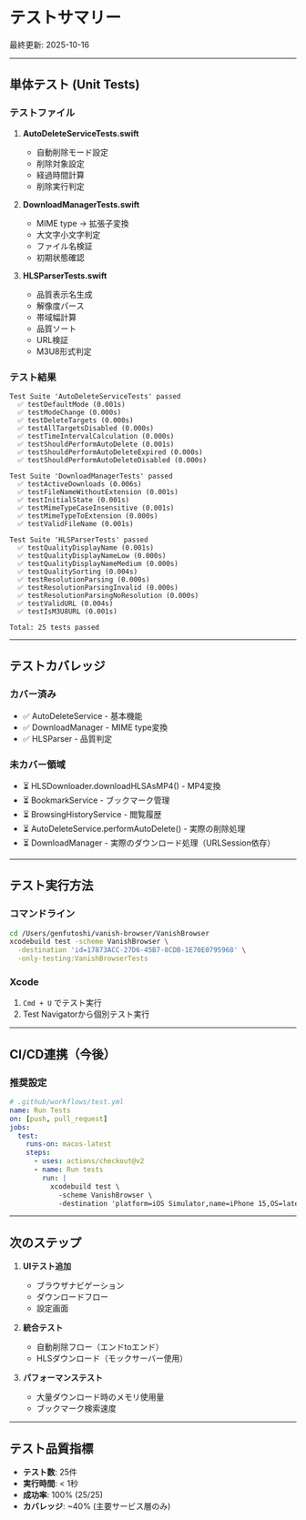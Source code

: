 # テストサマリー

最終更新: 2025-10-16

---

## 単体テスト (Unit Tests)

### テストファイル

1. **AutoDeleteServiceTests.swift**
   - 自動削除モード設定
   - 削除対象設定
   - 経過時間計算
   - 削除実行判定

2. **DownloadManagerTests.swift**
   - MIME type → 拡張子変換
   - 大文字小文字判定
   - ファイル名検証
   - 初期状態確認

3. **HLSParserTests.swift**
   - 品質表示名生成
   - 解像度パース
   - 帯域幅計算
   - 品質ソート
   - URL検証
   - M3U8形式判定

### テスト結果

```
Test Suite 'AutoDeleteServiceTests' passed
  ✅ testDefaultMode (0.001s)
  ✅ testModeChange (0.000s)
  ✅ testDeleteTargets (0.000s)
  ✅ testAllTargetsDisabled (0.000s)
  ✅ testTimeIntervalCalculation (0.000s)
  ✅ testShouldPerformAutoDelete (0.001s)
  ✅ testShouldPerformAutoDeleteExpired (0.000s)
  ✅ testShouldPerformAutoDeleteDisabled (0.000s)

Test Suite 'DownloadManagerTests' passed
  ✅ testActiveDownloads (0.006s)
  ✅ testFileNameWithoutExtension (0.001s)
  ✅ testInitialState (0.001s)
  ✅ testMimeTypeCaseInsensitive (0.001s)
  ✅ testMimeTypeToExtension (0.000s)
  ✅ testValidFileName (0.001s)

Test Suite 'HLSParserTests' passed
  ✅ testQualityDisplayName (0.001s)
  ✅ testQualityDisplayNameLow (0.000s)
  ✅ testQualityDisplayNameMedium (0.000s)
  ✅ testQualitySorting (0.004s)
  ✅ testResolutionParsing (0.000s)
  ✅ testResolutionParsingInvalid (0.000s)
  ✅ testResolutionParsingNoResolution (0.000s)
  ✅ testValidURL (0.004s)
  ✅ testIsM3U8URL (0.001s)

Total: 25 tests passed
```

---

## テストカバレッジ

### カバー済み

- ✅ AutoDeleteService - 基本機能
- ✅ DownloadManager - MIME type変換
- ✅ HLSParser - 品質判定

### 未カバー領域

- ⏳ HLSDownloader.downloadHLSAsMP4() - MP4変換
- ⏳ BookmarkService - ブックマーク管理
- ⏳ BrowsingHistoryService - 閲覧履歴
- ⏳ AutoDeleteService.performAutoDelete() - 実際の削除処理
- ⏳ DownloadManager - 実際のダウンロード処理（URLSession依存）

---

## テスト実行方法

### コマンドライン
```bash
cd /Users/genfutoshi/vanish-browser/VanishBrowser
xcodebuild test -scheme VanishBrowser \
  -destination 'id=17873ACC-27D6-45B7-8CDB-1E70E0795968' \
  -only-testing:VanishBrowserTests
```

### Xcode
1. `Cmd + U` でテスト実行
2. Test Navigatorから個別テスト実行

---

## CI/CD連携（今後）

### 推奨設定
```yaml
# .github/workflows/test.yml
name: Run Tests
on: [push, pull_request]
jobs:
  test:
    runs-on: macos-latest
    steps:
      - uses: actions/checkout@v2
      - name: Run tests
        run: |
          xcodebuild test \
            -scheme VanishBrowser \
            -destination 'platform=iOS Simulator,name=iPhone 15,OS=latest'
```

---

## 次のステップ

1. **UIテスト追加**
   - ブラウザナビゲーション
   - ダウンロードフロー
   - 設定画面

2. **統合テスト**
   - 自動削除フロー（エンドtoエンド）
   - HLSダウンロード（モックサーバー使用）

3. **パフォーマンステスト**
   - 大量ダウンロード時のメモリ使用量
   - ブックマーク検索速度

---

## テスト品質指標

- **テスト数**: 25件
- **実行時間**: < 1秒
- **成功率**: 100% (25/25)
- **カバレッジ**: ~40% (主要サービス層のみ)
